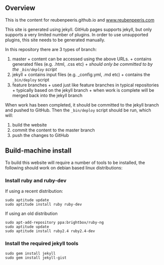 ## Overview

This is the content for reubenpeeris.github.io and www.reubenpeeris.com

This site is generated using jekyll. GitHub pages supports jekyll, but only supports a very limited number of plugins. In order to use unsupported plugins, this site needs to be generated manually.

In this repository there are 3 types of branch:

  1. master
    + content can be accessed using the above URLs.
    + contains generated files (e.g. .html, .css etc)
    + *should only be committed to by the `_bin/deploy` script*
  2. jekyll
    + contains input files (e.g. _config.yml, .md etc)
    + contains the `_bin/deploy` script
  3. feature branches
    + used just like feature branches in typical repositories
    + typically based on the jekyll branch
    + when work is complete will be merged back into the jekyll branch

When work has been completed, it should be committed to the jekyll branch and pushed to GitHub. Then the `_bin/deploy` script should be run, which will:

  1. build the website
  2. commit the content to the master branch
  3. push the changes to GitHub

## Build-machine install

To build this website will require a number of tools to be installed, the following should work on debian based linux distributions:

### Install ruby and ruby-dev ###
If using a recent distribution:
```
sudo aptitude update
sudo aptitude install ruby ruby-dev
```

If using an old distribution
```
sudo apt-add-repository ppa:brightbox/ruby-ng
sudo aptitude update
sudo aptitude install ruby2.4 ruby2.4-dev
```

### Install the required jekyll tools ###
```
sudo gem install jekyll
sudo gem install jekyll-gist
```

